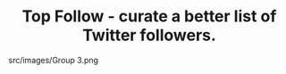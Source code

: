 <h1 align="center">
  Top Follow - curate a better list of Twitter followers.
</h1>
src/images/Group 3.png

